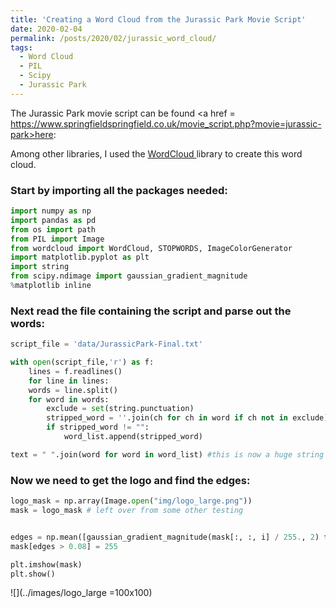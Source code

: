 ```yaml
---
title: 'Creating a Word Cloud from the Jurassic Park Movie Script'
date: 2020-02-04
permalink: /posts/2020/02/jurassic_word_cloud/
tags:
  - Word Cloud
  - PIL
  - Scipy
  - Jurassic Park
---
```


The Jurassic Park movie script can be found <a href = https://www.springfieldspringfield.co.uk/movie_script.php?movie=jurassic-park>here</a>: 


Among other libraries, I used the <a href= http://amueller.github.io/word_cloud/> WordCloud </a> library to create this word cloud. 

### Start by importing all the packages needed:

```python
import numpy as np
import pandas as pd
from os import path
from PIL import Image
from wordcloud import WordCloud, STOPWORDS, ImageColorGenerator
import matplotlib.pyplot as plt
import string
from scipy.ndimage import gaussian_gradient_magnitude
%matplotlib inline
```

### Next read the file containing the script and parse out the words:

```python
script_file = 'data/JurassicPark-Final.txt'

with open(script_file,'r') as f:
    lines = f.readlines()
    for line in lines:
	words = line.split()
	for word in words:
	    exclude = set(string.punctuation)
	    stripped_word = ''.join(ch for ch in word if ch not in exclude) # Exclude punctuation
	    if stripped_word != "":
	        word_list.append(stripped_word)

text = " ".join(word for word in word_list) #this is now a huge string containing the entire script!

```

### Now we need to get the logo and find the edges:

```python
logo_mask = np.array(Image.open("img/logo_large.png"))
mask = logo_mask # left over from some other testing


edges = np.mean([gaussian_gradient_magnitude(mask[:, :, i] / 255., 2) for i in range(3)], axis=0)
mask[edges > 0.08] = 255

plt.imshow(mask)
plt.show()
```
![](../images/logo_large =100x100)








